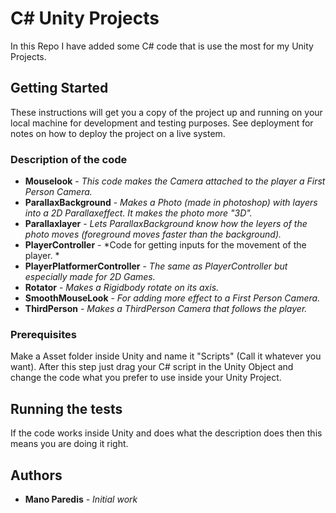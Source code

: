 # C# Unity Projects

In this Repo I have added some C# code that is use the most for my Unity Projects. 

## Getting Started

These instructions will get you a copy of the project up and running on your local machine for development and testing purposes. See deployment for notes on how to deploy the project on a live system.

### Description of the code

* **Mouselook** - *This code makes the Camera attached to the player a First Person Camera.* 
* **ParallaxBackground** - *Makes a Photo (made in photoshop) with layers into a 2D Parallaxeffect. It makes the photo more "3D".* 
* **Parallaxlayer** - *Lets ParallaxBackground know how the leyers of the photo moves (foreground moves faster than the background).* 
* **PlayerController** - *Code for getting inputs for the movement of the player. * 
* **PlayerPlatformerController** - *The same as PlayerController but especially made for 2D Games.* 
* **Rotator** - *Makes a Rigidbody rotate on its axis.* 
* **SmoothMouseLook** - *For adding more effect to a First Person Camera.* 
* **ThirdPerson** - *Makes a ThirdPerson Camera that follows the player.* 

### Prerequisites

Make a Asset folder inside Unity and name it "Scripts" (Call it whatever you want). After this step just drag your C# script in the Unity Object and change the code what you prefer to use inside your Unity Project.

## Running the tests

If the code works inside Unity and does what the description does then this means you are doing it right.

## Authors

* **Mano Paredis** - *Initial work* 

